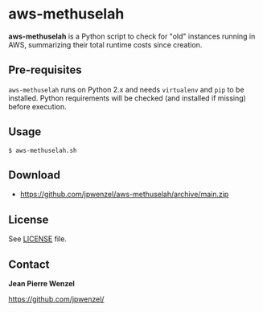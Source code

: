# aws-methuselah

**aws-methuselah** is a Python script to check for "old" instances running in AWS, summarizing their total runtime costs since creation.

## Pre-requisites

```aws-methuselah``` runs on Python 2.x and needs ```virtualenv``` and ```pip``` to be installed. Python requirements will be checked (and installed if missing) before execution.

## Usage

```$ aws-methuselah.sh```

## Download

* <https://github.com/jpwenzel/aws-methuselah/archive/main.zip>

## License

See [LICENSE](LICENSE) file.

## Contact

**Jean Pierre Wenzel**

https://github.com/jpwenzel/

